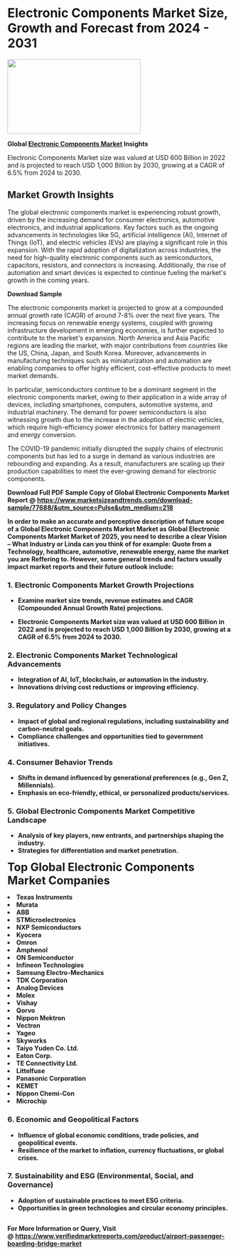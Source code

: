 <H1>Electronic Components Market Size, Growth and Forecast from 2024 - 2031</H1><img class="aligncenter size-medium wp-image-584254" src="https://thirdeyenews.in/wp-content/uploads/2024/09/Global-Market-Research-300x168.jpeg" alt="" width="300" height="168" /><p><strong>Global&nbsp;<a href="https://www.marketsizeandtrends.com/download-sample/77688/&amp;utm_source=Pulse&amp;utm_medium=218">Electronic Components Market</a> Insights</strong></p><p>Electronic Components Market size was valued at USD 600 Billion in 2022 and is projected to reach USD 1,000 Billion by 2030, growing at a CAGR of 6.5% from 2024 to 2030.</p><p><h2>Market Growth Insights</h2> <p>The global electronic components market is experiencing robust growth, driven by the increasing demand for consumer electronics, automotive electronics, and industrial applications. Key factors such as the ongoing advancements in technologies like 5G, artificial intelligence (AI), Internet of Things (IoT), and electric vehicles (EVs) are playing a significant role in this expansion. With the rapid adoption of digitalization across industries, the need for high-quality electronic components such as semiconductors, capacitors, resistors, and connectors is increasing. Additionally, the rise of automation and smart devices is expected to continue fueling the market's growth in the coming years.</p> <p><strong>Download Sample</strong></p> <p>The electronic components market is projected to grow at a compounded annual growth rate (CAGR) of around 7-8% over the next five years. The increasing focus on renewable energy systems, coupled with growing infrastructure development in emerging economies, is further expected to contribute to the market's expansion. North America and Asia Pacific regions are leading the market, with major contributions from countries like the US, China, Japan, and South Korea. Moreover, advancements in manufacturing techniques such as miniaturization and automation are enabling companies to offer highly efficient, cost-effective products to meet market demands.</p> <p>In particular, semiconductors continue to be a dominant segment in the electronic components market, owing to their application in a wide array of devices, including smartphones, computers, automotive systems, and industrial machinery. The demand for power semiconductors is also witnessing growth due to the increase in the adoption of electric vehicles, which require high-efficiency power electronics for battery management and energy conversion.</p> <p>The COVID-19 pandemic initially disrupted the supply chains of electronic components but has led to a surge in demand as various industries are rebounding and expanding. As a result, manufacturers are scaling up their production capabilities to meet the ever-growing demand for electronic components.</p> <p><strong></p><p><span class=""><strong>Download Full PDF Sample Copy of Global Electronic Components Market Report</strong> @ <a href="https://www.marketsizeandtrends.com/download-sample/77688/&amp;utm_source=Pulse&amp;utm_medium=218" target="_blank">https://www.marketsizeandtrends.com/download-sample/77688/&amp;utm_source=Pulse&amp;utm_medium=218</a></span></p><p>In order to make an accurate and perceptive description of future scope of a Global&nbsp;Electronic Components Market Market as Global&nbsp;Electronic Components Market Market of 2025, you need to describe a clear Vision &ndash; What Industry or Linda can you think of for example: Quote from a Technology, healthcare, automotive, renewable energy, name the market you are Reffering to. However, some general trends and factors usually impact market reports and their future outlook include:</p><h3>1.&nbsp;<strong>Electronic Components Market Growth Projections</strong></h3><ul><li>Examine market size trends, revenue estimates and CAGR (Compounded Annual Growth Rate) projections.</li><li><p>Electronic Components Market size was valued at USD 600 Billion in 2022 and is projected to reach USD 1,000 Billion by 2030, growing at a CAGR of 6.5% from 2024 to 2030.</p></li></ul><h3>2.&nbsp;<strong>Electronic Components Market Technological Advancements</strong></h3><ul><li>Integration of AI, IoT, blockchain, or automation in the industry.</li><li>Innovations driving cost reductions or improving efficiency.</li></ul><h3>3.&nbsp;<strong>Regulatory and Policy Changes</strong></h3><ul><li>Impact of global and regional regulations, including sustainability and carbon-neutral goals.</li><li>Compliance challenges and opportunities tied to government initiatives.</li></ul><h3>4.&nbsp;<strong>Consumer Behavior Trends</strong></h3><ul><li>Shifts in demand influenced by generational preferences (e.g., Gen Z, Millennials).</li><li>Emphasis on eco-friendly, ethical, or personalized products/services.</li></ul><h3>5.&nbsp;<strong>Global Electronic Components Market Competitive Landscape</strong></h3><ul><li>Analysis of key players, new entrants, and partnerships shaping the industry.</li><li>Strategies for differentiation and market penetration.</li></ul><p data-pm-slice="1 1 []"><span style="color: inherit; font-family: inherit; font-size: 25px;">Top Global Electronic Components Market Companies</span></p><div class="" data-test-id=""><p><li>Texas Instruments</li><li> Murata</li><li> ABB</li><li> STMicroelectronics</li><li> NXP Semiconductors</li><li> Kyocera</li><li> Omron</li><li> Amphenol</li><li> ON Semiconductor</li><li> Infineon Technologies</li><li> Samsung Electro-Mechanics</li><li> TDK Corporation</li><li> Analog Devices</li><li> Molex</li><li> Vishay</li><li> Qorvo</li><li> Nippon Mektron</li><li> Vectron</li><li> Yageo</li><li> Skyworks</li><li> Taiyo Yuden Co. Ltd.</li><li> Eaton Corp.</li><li> TE Connectivity Ltd.</li><li> Littelfuse</li><li> Panasonic Corporation</li><li> KEMET</li><li> Nippon Chemi-Con</li><li> Microchip</li></p></div><h3>6.&nbsp;<strong>Economic and Geopolitical Factors</strong></h3><ul><li>Influence of global economic conditions, trade policies, and geopolitical events.</li><li>Resilience of the market to inflation, currency fluctuations, or global crises.</li></ul><h3>7.&nbsp;<strong>Sustainability and ESG (Environmental, Social, and Governance)</strong></h3><ul><li>Adoption of sustainable practices to meet ESG criteria.</li><li>Opportunities in green technologies and circular economy principles.</li></ul><h2><strong style="font-size: 14px;">For More Information or Query, Visit @&nbsp;</strong><a style="background-color: #ffffff; font-size: 14px;" href="https://www.marketsizeandtrends.com/report/electronic-components-market/" target="_blank">https://www.verifiedmarketreports.com/product/airport-passenger-boarding-bridge-market</a></h2>
